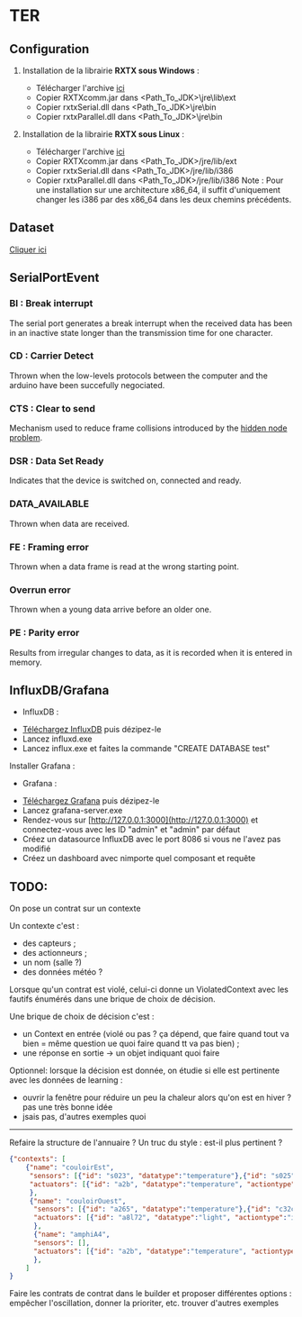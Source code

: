 # TER

## Configuration

1. Installation de la librairie __RXTX sous Windows__ :
    * Télécharger l'archive [ici](http://fizzed.com/oss/rxtx-for-java)
    * Copier RXTXcomm.jar dans <Path_To_JDK>\jre\lib\ext
    * Copier rxtxSerial.dll dans <Path_To_JDK>\jre\bin
    * Copier rxtxParallel.dll dans <Path_To_JDK>\jre\bin

2. Installation de la librairie __RXTX sous Linux__ :
    * Télécharger l'archive [ici](http://fizzed.com/oss/rxtx-for-java)
    * Copier RXTXcomm.jar dans <Path_To_JDK>/jre/lib/ext
    * Copier rxtxSerial.dll dans <Path_To_JDK>/jre/lib/i386
    * Copier rxtxParallel.dll dans <Path_To_JDK>/jre/lib/i386
Note : Pour une installation sur une architecture x86_64, il suffit d'uniquement changer les i386 par des x86_64 dans les deux chemins précédents.

## Dataset ##
[Cliquer ici](https://public.opendatasoft.com/explore/dataset/donnees-synop-essentielles-omm/export/?q=nice)

## SerialPortEvent ##

### BI : Break interrupt ###
The serial port generates a break interrupt when the received data has been in an inactive state longer than the transmission time for one character.

### CD : Carrier Detect ###
Thrown when the low-levels protocols between the computer and the arduino have been succefully negociated.

### CTS : Clear to send ###
Mechanism used to reduce frame collisions introduced by the [hidden node problem](https://en.wikipedia.org/wiki/Hidden_node_problem).

### DSR : Data Set Ready ###
Indicates that the device is switched on, connected and ready.

### DATA_AVAILABLE ###
Thrown when data are received.

### FE : Framing error ###
Thrown when a data frame is read at the wrong starting point.

### Overrun error ###
Thrown when a young data arrive before an older one.

### PE : Parity error ###
Results from irregular changes to data, as it is recorded when it is entered in memory.

## InfluxDB/Grafana ##
* InfluxDB :
- [Téléchargez InfluxDB](https://portal.influxdata.com/downloads) puis dézipez-le
- Lancez influxd.exe
- Lancez influx.exe et faites la commande "CREATE DATABASE test"

Installer Grafana :
* Grafana :
- [Téléchargez Grafana](https://grafana.com/grafana/download) puis dézipez-le
- Lancez grafana-server.exe
- Rendez-vous sur [http://127.0.0.1:3000](http://127.0.0.1:3000) et connectez-vous avec les ID "admin" et "admin" par défaut
- Créez un datasource InfluxDB avec le port 8086 si vous ne l'avez pas modifié
- Créez un dashboard avec nimporte quel composant et requête

## TODO:

On pose un contrat sur un contexte

Un contexte c'est :
* des capteurs ;
* des actionneurs ;
* un nom (salle ?)
* des données météo ?

Lorsque qu'un contrat est violé, celui-ci donne un ViolatedContext avec les fautifs énumérés dans une brique de choix de décision.

Une brique de choix de décision c'est :
* un Context en entrée (violé ou pas ? ça dépend, que faire quand tout va bien = même question ue quoi faire quand tt va pas bien) ;
* une réponse en sortie -> un objet indiquant quoi faire

Optionnel:
lorsque la décision est donnée, on étudie si elle est pertinente avec les données de learning :
* ouvrir la fenêtre pour réduire un peu la chaleur alors qu'on est en hiver ? pas une très bonne idée
* jsais pas, d'autres exemples quoi

-------------------------------------------

Refaire la structure de l'annuaire ?
Un truc du style : est-il plus pertinent ?
```json
{"contexts": [
    {"name": "couloirEst",
     "sensors": [{"id": "s023", "datatype":"temperature"},{"id": "s025", "datatype":"light"},...],
     "actuators": [{"id": "a2b", "datatype":"temperature", "actiontype":"increases"},{"id": "a8l7", "datatype":"light", "actiontype":"increases"},...]
     },
     {"name": "couloirOuest",
      "sensors": [{"id": "a265", "datatype":"temperature"},{"id": "c32c", "datatype":"temperature"},...],
      "actuators": [{"id": "a8l72", "datatype":"light", "actiontype":"increases"},...]
      },
      {"name": "amphiA4",
      "sensors": [],
      "actuators": [{"id": "a2b", "datatype":"temperature", "actiontype":"decreases"},{"id": "a8l7", "datatype":"light", "actiontype":"decreases"},...]
      },
    ]
}
```

Faire les contrats de contrat dans le builder et proposer différentes options : empêcher l'oscillation, donner la prioriter, etc. trouver d'autres exemples
